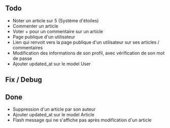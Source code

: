 ## Todo
- Noter un article sur 5 (Système d'étoiles)
- Commenter un article
- Voter + pour un commentaire sur un article
- Page publique d'un utilisateur
- Lien qui renvoit vers la page publique d'un utilisateur sur ses articles / commentaires
- Modification des informations de son profil, avec vérification de son mot de passe
- Ajouter updated_at sur le model User

## Fix / Debug



## Done
- Suppression d'un article par son auteur
- Ajouter updated_at sur le model Article
- Flash message qui ne s'affiche pas après modification d'un article
